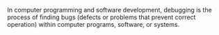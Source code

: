 In computer programming and software development, debugging is the process of finding bugs (defects or problems that prevent correct operation) within computer programs, software, or systems.
